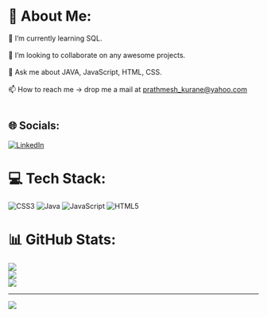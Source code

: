 # 💫 About Me:
🌱 I’m currently learning SQL.<br><br>👯 I’m looking to collaborate on any awesome projects.<br><br>💬 Ask me about JAVA, JavaScript, HTML, CSS.<br><br>📫 How to reach me -> drop me a mail at prathmesh_kurane@yahoo.com<br><br>


## 🌐 Socials:
[![LinkedIn](https://img.shields.io/badge/LinkedIn-%230077B5.svg?logo=linkedin&logoColor=white)](https://linkedin.com/in/https://www.linkedin.com/in/pratham-kurane-684266251/) 

# 💻 Tech Stack:
![CSS3](https://img.shields.io/badge/css3-%231572B6.svg?style=for-the-badge&logo=css3&logoColor=white) ![Java](https://img.shields.io/badge/java-%23ED8B00.svg?style=for-the-badge&logo=java&logoColor=white) ![JavaScript](https://img.shields.io/badge/javascript-%23323330.svg?style=for-the-badge&logo=javascript&logoColor=%23F7DF1E) ![HTML5](https://img.shields.io/badge/html5-%23E34F26.svg?style=for-the-badge&logo=html5&logoColor=white)
# 📊 GitHub Stats:
![](https://github-readme-stats.vercel.app/api?username=prathmesh49&theme=dark&hide_border=true&include_all_commits=true&count_private=true)<br/>
![](https://github-readme-streak-stats.herokuapp.com/?user=prathmesh49&theme=dark&hide_border=true)<br/>
![](https://github-readme-stats.vercel.app/api/top-langs/?username=prathmesh49&theme=dark&hide_border=true&include_all_commits=true&count_private=true&layout=compact)

---
[![](https://visitcount.itsvg.in/api?id=prathmesh49&icon=0&color=0)](https://visitcount.itsvg.in)

<!-- Proudly created with GPRM ( https://gprm.itsvg.in ) -->
